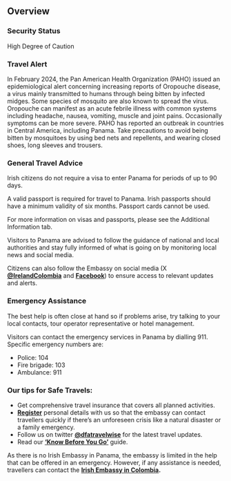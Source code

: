 ## Overview

### **Security Status**

High Degree of Caution

### **Travel Alert**

In February 2024, the Pan American Health Organization (PAHO) issued an epidemiological alert concerning increasing reports of Oropouche disease, a virus mainly transmitted to humans through being bitten by infected midges. Some species of mosquito are also known to spread the virus. Oropouche can manifest as an acute febrile illness with common systems including headache, nausea, vomiting, muscle and joint pains. Occasionally symptoms can be more severe. PAHO has reported an outbreak in countries in Central America, including Panama. Take precautions to avoid being bitten by mosquitoes by using bed nets and repellents, and wearing closed shoes, long sleeves and trousers.

### **General Travel Advice**

Irish citizens do not require a visa to enter Panama for periods of up to 90 days.

A valid passport is required for travel to Panama. Irish passports should have a minimum validity of six months. Passport cards cannot be used.

For more information on visas and passports, please see the Additional Information tab.

Visitors to Panama are advised to follow the guidance of national and local authorities and stay fully informed of what is going on by monitoring local news and social media.

Citizens can also follow the Embassy on social media (X [**@IrelandColombia**](https://www.google.ie/url?sa=t&rct=j&q=&esrc=s&source=web&cd=&cad=rja&uact=8&ved=2ahUKEwjS1oWB9fX_AhXUglwKHbWjAnMQFnoECBEQAQ&url=https%3A%2F%2Ftwitter.com%2Fembcol_ireland%3Flang%3Den&usg=AOvVaw3tqsCw8HbvFU-NYUwx1ud8&opi=89978449) and [**Facebook**](https://www.google.ie/url?sa=t&source=web&cd=&cad=rja&uact=8&ved=2ahUKEwjitrWg9fX_AhWYZsAKHU-lAHEQFnoECBcQAQ&url=https%3A%2F%2Fwww.facebook.com%2FIrelandColombia%2F&usg=AOvVaw2-sceRCVlAueHUi1b1lC3n&opi=89978449)) to ensure access to relevant updates and alerts.

### **Emergency Assistance**

The best help is often close at hand so if problems arise, try talking to your local contacts, tour operator representative or hotel management.

Visitors can contact the emergency services in Panama by dialling 911. Specific emergency numbers are:

* Police: 104
* Fire brigade: 103
* Ambulance: 911

### **Our tips for Safe Travels:**

* Get comprehensive travel insurance that covers all planned activities.
* [**Register**](/en/dfa/overseas-travel/citizens-registration/) personal details with us so that the embassy can contact travellers quickly if there’s an unforeseen crisis like a natural disaster or a family emergency.
* Follow us on twitter [**@dfatravelwise**](https://www.twitter.com/DFATravelWise) for the latest travel updates.
* Read our [**‘Know Before You Go’**](/en/dfa/overseas-travel/know-before-you-go/) guide.

As there is no Irish Embassy in Panama, the embassy is limited in the help that can be offered in an emergency. However, if any assistance is needed, travellers can contact the [**Irish Embassy in Colombia**](/en/colombia/bogota/)**.**
